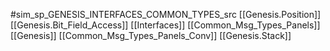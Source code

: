 #sim_sp_GENESIS_INTERFACES_COMMON_TYPES_src
[[Genesis.Position]]
[[Genesis.Bit_Field_Access]]
[[Interfaces]]
[[Common_Msg_Types_Panels]]
[[Genesis]]
[[Common_Msg_Types_Panels_Conv]]
[[Genesis.Stack]]
